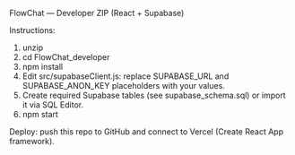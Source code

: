 FlowChat — Developer ZIP (React + Supabase)

Instructions:
1. unzip
2. cd FlowChat_developer
3. npm install
4. Edit src/supabaseClient.js: replace SUPABASE_URL and SUPABASE_ANON_KEY placeholders with your values.
5. Create required Supabase tables (see supabase_schema.sql) or import it via SQL Editor.
6. npm start

Deploy: push this repo to GitHub and connect to Vercel (Create React App framework).
